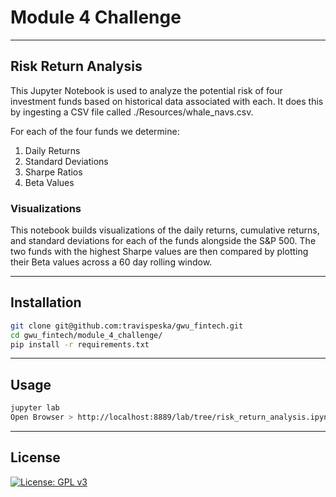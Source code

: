 # Module 4 Challenge

---

## Risk Return Analysis

This Jupyter Notebook is used to analyze the potential risk of four investment funds based on historical data associated with each.  It does this by ingesting a CSV file called ./Resources/whale_navs.csv.  

For each of the four funds we determine:
1. Daily Returns
2. Standard Deviations
3. Sharpe Ratios
4. Beta Values

### Visualizations

This notebook builds visualizations of the daily returns, cumulative returns, and standard deviations for each of the funds alongside the S&P 500.  The two funds with the highest Sharpe values are then compared by plotting their Beta values across a 60 day rolling window.

---

## Installation

```sh
git clone git@github.com:travispeska/gwu_fintech.git
cd gwu_fintech/module_4_challenge/
pip install -r requirements.txt
```

---

## Usage

```sh
jupyter lab
Open Browser > http://localhost:8889/lab/tree/risk_return_analysis.ipynb
```

---

## License

[![License: GPL v3](https://img.shields.io/badge/License-GPLv3-blue.svg)](https://www.gnu.org/licenses/gpl-3.0)
